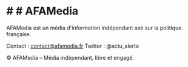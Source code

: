 # # # AFAMedia
AFAMedia est un média d'information indépendant axé sur la politique française.

Contact :
contact@afamedia.fr
Twitter : @actu_alerte

© AFAMedia – Média indépendant, libre et engagé.
